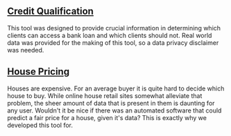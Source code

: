 ## [Credit Qualification](https://tomasrpons.github.io/credit_qualification/)
This tool was designed to provide crucial information in determining which clients can access a bank loan and which clients should not. Real world data was provided for the making of this tool, so a data privacy disclaimer was needed.


## [House Pricing](https://tomasrpons.github.io/house_pricing/)
Houses are expensive. For an average buyer it is quite hard to decide which house to buy. While online house retail sites somewhat alleviate that problem, the sheer amount of data that is present in them is daunting for any user. Wouldn't it be nice if there was an automated software that could predict a fair price for a house, given it's data? This is exactly why we developed this tool for.
